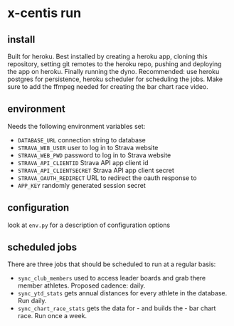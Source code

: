 # x-centis run

## install
Built for heroku. Best installed by creating a heroku app, cloning this repository, setting git remotes to the heroku repo, pushing and deploying the app on heroku. Finally running the dyno. Recommended: use heroku postgres for persistence, heroku scheduler for scheduling the jobs.
Make sure to add the ffmpeg needed for creating the bar chart race video. 

## environment
Needs the following environment variables set:

- `DATABASE_URL` connection string to database
- `STRAVA_WEB_USER` user to log in to Strava website
- `STRAVA_WEB_PWD` password to log in to Strava website
- `STRAVA_API_CLIENTID` Strava API app client id
- `STRAVA_API_CLIENTSECRET` Strava API app client secret
- `STRAVA_OAUTH_REDIRECT` URL to redirect the oauth response to
- `APP_KEY` randomly generated session secret

## configuration
look at `env.py` for a description of configuration options

## scheduled jobs

There are three jobs that should be scheduled to run at a regular basis:

- `sync_club_members` used to access leader boards and grab there member athletes. Proposed cadence: daily.
- `sync_ytd_stats` gets annual distances for every athlete in the database. Run daily.
- `sync_chart_race_stats` gets the data for - and builds the - bar chart race. Run once a week.